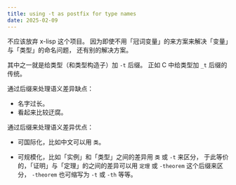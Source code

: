 ```yaml
---
title: using -t as postfix for type names
date: 2025-02-09
---
```


不应该放弃 x-lisp 这个项目。
因为即使不用「冠词变量」的来方案来解决「变量」与「类型」的命名问题，
还有别的解决方案。

其中之一就是给类型（和类型构造子）加 `-t` 后缀。
正如 C 中给类型加 `_t` 后缀的传统。

通过后缀来处理语义差异缺点：

- 名字过长。
- 看起来比较迂腐。

通过后缀来处理语义差异优点：

- 可国际化，比如中文可以用 `类`。

- 可规模化，比如「实例」和「类型」之间的差异用 `类` 或 `-t` 来区分，
  于此等价的，「证明」与「定理」的之间的差异可以用 `定理`
  或 `-theorem` 这个后缀来区分，
  `-theorem` 也可缩写为 `-t` 或 `-th` 等等。
